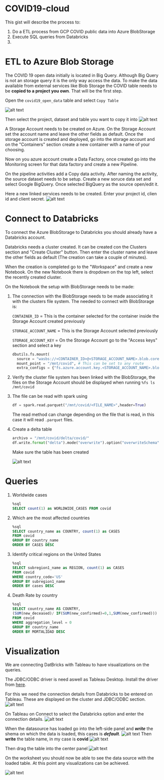 # COVID19-cloud

This gist will describe the process to:
1. Do a ETL process from GCP COVID public data into Azure BlobStorage
2. Execute SQL queries from Databricks
3. 

# ETL to Azure Blob Storage
The COVID 19 open data initially is located in Big Query. Although Big Query is not an storage query it is the only way access the data.
To make the data available from external services like Blob Storage the COVID table needs to be **copied to a project you own**. That will be the first step.

Open the `covid19_open_data` table and select `Copy Table`

![alt text](./imgs/copy-table.png)

Then select the project, dataset and table you want to copy it into
![alt text](./imgs/copy-table1.png)

A Storage Account needs to be created on Azure. On the Storage Account set the account name and leave the other fields as default. Once the storage account is created and deployed, go into the storage account and on the "Containers" section create a new container with a name of your choosing.

Now on you azure account create a Data Factory, once created go into the Monitoring screen for that data factory and create a new Pipeline.

On the pipeline activities add a Copy data activity. After naming the activity, the source dataset needs to be setup. Create a new soruce data set and select Google BigQuery. Once selected BigQuery as the source open/edit it.

Here a new linked services needs to be created. Enter your project id, clien id and client secret.
![alt text](./imgs/linkd-service.png)


# Connect to Databricks

To connect the Azure BlobStorage to Databricks you should already have a Databricks account. 

Databricks needs a cluster created. It can be created con the Clusters section and "Create Cluster" button. Then enter the cluster name and leave the other fields as default (The creation can take a couple of minutes).

When the creation is completed go to the "Workspace" and create a new Notebook. On the new Notebook there is dropdown on the top left, select the recently created cluster.

On the Notebook the setup with BlobStorage needs to be made:
1. The connection with the BlobStorage needs to be made associating it with the clusters file system. The needed to connect with BlobStorage is:

    `CONTAINER_ID` = This is the container selected for the container inside the Storage Account created previously

    `STORAGE_ACCOUNT_NAME` = This is the Storage Account selected previously

    `STORAGE_ACCOUNT_KEY` = On the Storage Account go to the "Access keys" section and select a key
    ```python
    dbutils.fs.mount(
      source = "wasbs://<CONTAINER_ID>@<STORAGE_ACCOUNT_NAME>.blob.core.windows.net",
      mount_point = "/mnt/covid", # This can be set to any route
      extra_configs = {"fs.azure.account.key.<STORAGE_ACCOUNT_NAME>.blob.core.windows.net":"<STORAGE_ACCOUNT_KEY>"})
    ```
2. Verify the cluster file system has been linked with the BlobStorage, the files on the Storage Account should be displayed when running `%fs ls /mnt/covid`
3. The file can be read with spark using
    ```py
    df = spark.read.parquet("/mnt/covid/<FILE_NAME>",header=True)
    ```
    The read method can change depending on the file that is read, in this case it will read `.parquet` files.
4. Create a delta table
    ```py
    archivo = "/mnt/covid/delta/covid/"
    df.write.format("delta").mode("overwrite").option("overwriteSchema","true").save(archivo)
    ```
    Make sure the table has been created

    ![alt text](./imgs/delta-table.png)



# Queries

1. Worldwide cases
    ```sql
    %sql
    SELECT count(1) as WORLDWIDE_CASES FROM covid
    ```


2. Which are the most affected countries
    ```sql
    %sql
    SELECT country_name as COUNTRY, count(1) as CASES 
    FROM covid
    GROUP BY country_name
    ORDER BY CASES DESC
    ```

3. Identify critical regions on the United States
    ```sql
    %sql
    SELECT subregion1_name as REGION, count(1) as CASES
    FROM covid
    WHERE country_code='US'
    GROUP BY subregion1_name
    ORDER BY cases DESC
    ```

4. Death Rate by country
    ```sql
    %sql
    SELECT country_name AS COUNTRY, 
    (SUM(new_deceased)/ IF(SUM(new_confirmed)=0,1,SUM(new_confirmed))) as DEATH_RATE
    FROM covid
    WHERE aggregation_level = 0
    GROUP BY country_name
    ORDER BY MORTALIDAD DESC
    ```

# Visualization
We are connecting DatBricks with Tableau to have visualizations on the queries.

The JDBC/ODBC driver is need aswell as Tableau Desktop. Install the driver from  <a href="https://docs.databricks.com/integrations/bi/jdbc-odbc-bi.html#driver">here</a>.


For this we need the connection details from Databricks to be entered on Tableau. These are displayed on the cluster and JDBC/ODBC section.
![alt text](./imgs/databricks-connection.png)

On Tableau on Connect to select the Databricks option and enter the connection details.
![alt text](./imgs/tableau-conn.png)


When the datasource has loaded go into the left-side panel and ***write*** the shema on which the data is loaded, this cases is ***default***.
![alt text](./imgs/write-schema.png) 
Then **write** the table name, in my case is **covid**
![alt text](./imgs/write-table.png) 

Then drag the table into the center panel
![alt text](./imgs/drag-table.png)

On the worksheet you should now be able to see the data source with the loaded table. At this point any visualizations can be achieved.

![alt text](./imgs/country-viz.png)
